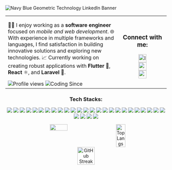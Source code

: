 ![Navy Blue Geometric Technology LinkedIn Banner](https://github.com/user-attachments/assets/ae8ed16a-9569-41a7-9aea-ca310ffdb6e0)

<table border="0" cellspacing="0" cellpadding="0" style="border: none;">
  <tr style="border: none;">
    <td width="70%" style="border: none;">
<p align="left">
  👨‍💻 I enjoy working as a <b>software engineer</b> focused on <i>mobile and web development</i>. 🌐 With experience in multiple frameworks and languages, I find satisfaction in building innovative solutions and exploring new technologies. 📈 Currently working on creating robust applications with <strong>Flutter</strong> 📱, <strong>React</strong> ⚛️, and <strong>Laravel</strong> 🔧.
</p>
 <div align="left">
        <img src="https://komarev.com/ghpvc/?username=riskiilyas&style=for-the-badge" alt="Profile views"/>
        <img src="https://img.shields.io/badge/Coding%20Since-2020 🔥-brightGreen?style=for-the-badge" alt="Coding Since"/>
      </div>
    </td>
    <td width="30%" style="border: none;">
      <h3 align="center">Connect with me:</h3>
      <div align="center">
        <a href="https://www.linkedin.com/in/riski-ilyas/" target="_blank">
          <img src="https://img.shields.io/static/v1?message=LinkedIn&logo=linkedin&label=My&color=0077B5&logoColor=white&labelColor=&style=for-the-badge" height="25" alt="linkedin logo"/>
        </a><br/>
        <a href="https://medium.com/@riskiilyas03" target="_blank">
          <img src="https://img.shields.io/static/v1?message=Medium&logo=medium&label=&color=black&logoColor=white&labelColor=&style=for-the-badge" height="25" alt="medium logo"/>
        </a><br/>
        <a href="mailto:riskiilyas03@gmail.com" target="_blank">
          <img src="https://img.shields.io/static/v1?message=Gmail&logo=gmail&label=&color=D14836&logoColor=white&labelColor=&style=for-the-badge" height="25" alt="gmail logo"/>
        </a>
      </div>
    </td>
  </tr>
</table>

<h3 align="center">Tech Stacks:</h3>
<p align="center">
  <img src="https://custom-icon-badges.demolab.com/badge/-Laravel-black?style=for-the-badge&logoColor=red&logo=laravel"/>
  <img src="https://custom-icon-badges.demolab.com/badge/-Flutter-black?style=for-the-badge&logo=untitled&logoColor=blue"/>
  <img src="https://custom-icon-badges.demolab.com/badge/-Android-black?style=for-the-badge&logoColor=darkgreen&logo=android"/>
  <img src="https://custom-icon-badges.demolab.com/badge/-IOS-black?style=for-the-badge&logoColor=white&logo=apple"/>
  <img src="https://custom-icon-badges.demolab.com/badge/-REACT-black?style=for-the-badge&logoColor=blue&logo=react"/>
  <img src="https://custom-icon-badges.demolab.com/badge/-NEXT JS-black?style=for-the-badge&logoColor=white&logo=next.js"/>
  <img src="https://custom-icon-badges.demolab.com/badge/-EXPRESS JS-black?style=for-the-badge&logoColor=yellow&logo=expressjs"/>  
  <img src="https://custom-icon-badges.demolab.com/badge/-NODE JS-black?style=for-the-badge&logoColor=green&logo=nodejs"/>
  <img src="https://custom-icon-badges.demolab.com/badge/-MYSQL-black?style=for-the-badge&logo=mysql"/>
  <img src="https://custom-icon-badges.demolab.com/badge/-POSTGRESQL-black?style=for-the-badge&logo=postgresql"/>
  <img src="https://custom-icon-badges.demolab.com/badge/-TAILWIND-black?style=for-the-badge&logo=tailwind"/>
  <img src="https://custom-icon-badges.demolab.com/badge/-FIREBASE-black?style=for-the-badge&logo=firebase"/>
  <img src="https://custom-icon-badges.demolab.com/badge/-WORDPRESS-black?style=for-the-badge&logo=wordpress"/>
  <img src="https://custom-icon-badges.demolab.com/badge/-CPANEL-black?style=for-the-badge&logo=cpanel"/>
  <img src="https://custom-icon-badges.demolab.com/badge/-JAVA-black?style=for-the-badge&logoColor=white&logo=java"/>
  <img src="https://custom-icon-badges.demolab.com/badge/-KOTLIN-black?style=for-the-badge&logo=kotlin"/>
  <img src="https://custom-icon-badges.demolab.com/badge/-DART-black?style=for-the-badge&logo=dart"/>
  <img src="https://custom-icon-badges.demolab.com/badge/-SWIFT-black?style=for-the-badge&logo=swift"/>
  <img src="https://custom-icon-badges.demolab.com/badge/-PHP-black?style=for-the-badge&logo=php"/>
  <img src="https://custom-icon-badges.demolab.com/badge/-TYPESCRIPT-black?style=for-the-badge&logo=typescript"/>
  <img src="https://custom-icon-badges.demolab.com/badge/-HTML-black?style=for-the-badge&logo=html"/>
  <img src="https://custom-icon-badges.demolab.com/badge/-CSS-black?style=for-the-badge&logo=css"/>
  <img src="https://custom-icon-badges.demolab.com/badge/-JAVASCRIPT-black?style=for-the-badge&logo=js"/>
  <img src="https://custom-icon-badges.demolab.com/badge/-Android Studio-black?style=for-the-badge&logo=androidstudio"/>
  <img src="https://custom-icon-badges.demolab.com/badge/-VSCODE-black?style=for-the-badge&logoColor=blue&logo=visualstudiocode"/>
  <img src="https://custom-icon-badges.demolab.com/badge/-INTELLIJ-black?style=for-the-badge&logo=intellij"/>
  <img src="https://custom-icon-badges.demolab.com/badge/-Windows-black?style=for-the-badge&logo=windows"/>
  <img src="https://custom-icon-badges.demolab.com/badge/-Linux-black?style=for-the-badge&logo=ubuntu"/>
  <img src="https://custom-icon-badges.demolab.com/badge/-Mac-black?style=for-the-badge&logo=apple"/>
</p>

<div align="center" style="display: flex; 
           justify-content: center;
           align-items: flex-start;
           align-content: flex-start;
           flex-wrap: wrap;
           gap: 10%;
           width: 100%;">
  <img width="33%" src="https://github-readme-stats-eight-theta.vercel.app/api?username=riskiilyas&show_icons=true&theme=radical&include_all_commits=true&count_private=true" style="vertical-align: top;"/>
  <img width="24%" src="https://github-readme-stats.vercel.app/api/top-langs/?username=riskiilyas&layout=compact&theme=radical" alt="Top Langs" style="vertical-align: top;"/>
  <img width="33%" src="https://github-readme-streak-stats.herokuapp.com/?user=riskiilyas&theme=radical&hide_border=false" alt="GitHub Streak" style="vertical-align: top;"/>
</div>
